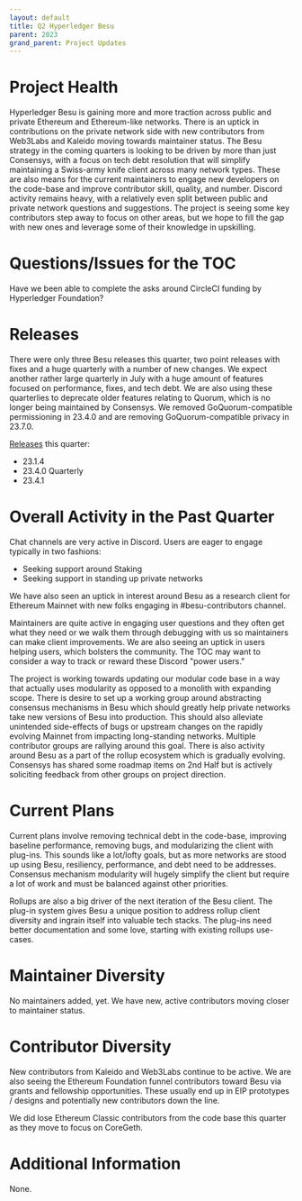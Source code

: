 ```yaml
---
layout: default
title: Q2 Hyperledger Besu
parent: 2023
grand_parent: Project Updates
---
```


# Project Health

Hyperledger Besu is gaining more and more traction across public and private Ethereum and Ethereum-like networks. There is an uptick in contributions on the private network side with new contributors from Web3Labs and Kaleido moving towards maintainer status. The Besu strategy in the coming quarters is looking to be driven by more than just Consensys, with a focus on tech debt resolution that will simplify maintaining a Swiss-army knife client across many network types. These are also means for the current maintainers to engage new developers on the code-base and improve contributor skill, quality, and number. Discord activity remains heavy, with a relatively even split between public and private network questions and suggestions. The project is seeing some key contributors step away to focus on other areas, but we hope to fill the gap with new ones and leverage some of their knowledge in upskilling.

# Questions/Issues for the TOC

Have we been able to complete the asks around CircleCI funding by Hyperledger Foundation?

# Releases

There were only three Besu releases this quarter, two point releases with fixes and a huge quarterly with a number of new changes. We expect another rather large quarterly in July with a huge amount of features focused on performance, fixes, and tech debt. We are also using these quarterlies to deprecate older features relating to Quorum, which is no longer being maintained by Consensys. We removed GoQuorum-compatible permissioning in 23.4.0 and are removing GoQuorum-compatible privacy in 23.7.0. 

[Releases](https://github.com/hyperledger/besu/releases) this quarter: 
- 23.1.4
- 23.4.0 Quarterly
- 23.4.1 

# Overall Activity in the Past Quarter

Chat channels are very active in Discord. Users are eager to engage typically in two fashions: 
- Seeking support around Staking
- Seeking support in standing up private networks

We have also seen an uptick in interest around Besu as a research client for Ethereum Mainnet with new folks engaging in #besu-contributors channel.

Maintainers are quite active in engaging user questions and they often get what they need or we walk them through debugging with us so maintainers can make client improvements. We are also seeing an uptick in users helping users, which bolsters the community. The TOC may want to consider a way to track or reward these Discord "power users."

The project is working towards updating our modular code base in a way that actually uses modularity as opposed to a monolith with expanding scope. There is desire to set up a working group around abstracting consensus mechanisms in Besu which should greatly help private networks take new versions of Besu into production. This should also alleviate unintended side-effects of bugs or upstream changes on the rapidly evolving Mainnet from impacting long-standing networks. Multiple contributor groups are rallying around this goal. There is also activity around Besu as a part of the rollup ecosystem which is gradually evolving. Consensys has shared some roadmap items on 2nd Half but is actively soliciting feedback from other groups on project direction. 

# Current Plans

Current plans involve removing technical debt in the code-base, improving baseline performance, removing bugs, and modularizing the client with plug-ins. This sounds like a lot/lofty goals, but as more networks are stood up using Besu, resiliency, performance, and debt need to be addresses. Consensus mechanism modularity will hugely simplify the client but require a lot of work and must be balanced against other priorities. 

Rollups are also a big driver of the next iteration of the Besu client. The plug-in system gives Besu a unique position to address rollup client diversity and ingrain itself into valuable tech stacks. The plug-ins need better documentation and some love, starting with existing rollups use-cases. 

# Maintainer Diversity

No maintainers added, yet. We have new, active contributors moving closer to maintainer status. 

# Contributor Diversity

New contributors from Kaleido and Web3Labs continue to be active. We are also seeing the Ethereum Foundation funnel contributors toward Besu via grants and fellowship opportunities. These usually end up in EIP prototypes / designs and potentially new contributors down the line. 

We did lose Ethereum Classic contributors from the code base this quarter as they move to focus on CoreGeth. 

# Additional Information

None.
